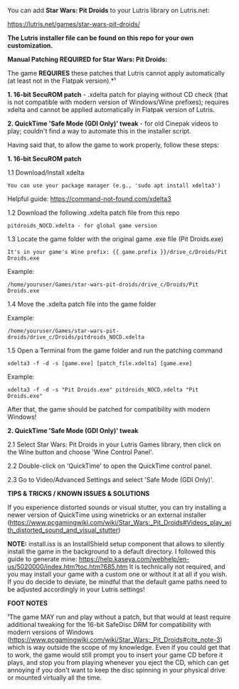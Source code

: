 You can add **Star Wars: Pit Droids** to your Lutris library on Lutris.net:

https://lutris.net/games/star-wars-pit-droids/

**The Lutris installer file can be found on this repo for your own customization.**


**Manual Patching REQUIRED for Star Wars: Pit Droids:**

The game **REQUIRES** these patches that Lutris cannot apply automatically (at least not in the Flatpak version).*¹

**1. 16-bit SecuROM patch** - .xdelta patch for playing without CD check (that is not compatible with modern version of Windows/Wine prefixes); requires xdelta and cannot be applied automatically in Flatpak version of Lutris.

**2. QuickTime 'Safe Mode (GDI Only)' tweak** - for old Cinepak videos to play; couldn't find a way to automate this in the installer script.

        
Having said that, to allow the game to work properly, follow these steps:

**1. 16-bit SecuROM patch**

  1.1   Download/Install xdelta

    You can use your package manager (e.g., 'sudo apt install xdelta3')
  
  Helpful guide: https://command-not-found.com/xdelta3

  1.2   Download the following .xdelta patch file from this repo

    pitdroids_NOCD.xdelta - for global game version

  1.3   Locate the game folder with the original game .exe file (Pit Droids.exe)
  
    It's in your game's Wine prefix: {{ game.prefix }}/drive_c/Droids/Pit Droids.exe

  Example:
  
    /home/youruser/Games/star-wars-pit-droids/drive_c/Droids/Pit Droids.exe

  1.4   Move the .xdelta patch file into the game folder

  Example:
  
    /home/youruser/Games/star-wars-pit-droids/drive_c/Droids/pitdroids_NOCD.xdelta

  1.5   Open a Terminal from the game folder and run the patching command
  
    xdelta3 -f -d -s [game.exe] [patch_file.xdelta] [game.exe]

  Example:
  
    xdelta3 -f -d -s "Pit Droids.exe" pitdroids_NOCD.xdelta "Pit Droids.exe"

After that, the game should be patched for compatibility with modern Windows!


**2. QuickTime 'Safe Mode (GDI Only)' tweak**

  2.1   Select Star Wars: Pit Droids in your Lutris Games library, then click on the Wine button and choose 'Wine Control Panel'.

  2.2   Double-click on 'QuickTime' to open the QuickTime control panel.

  2.3   Go to Video/Advanced Settings and select 'Safe Mode (GDI Only)'.
  

**TIPS & TRICKS / KNOWN ISSUES & SOLUTIONS**

If you experience distorted sounds or visual stutter, you can try installing a newer version of QuickTime using winetricks or an external installer (https://www.pcgamingwiki.com/wiki/Star_Wars:_Pit_Droids#Videos_play_with_distorted_sound_and_visual_stutter)

**NOTE:** install.iss is an InstallShield setup component that allows to silently install the game in the background to a default directory.
I followed this guide to generate mine: https://help.kaseya.com/webhelp/en-us/5020000/index.htm?toc.htm?685.htm
It is technically not required, and you may install your game with a custom one or without it at all if you wish.
If you do decide to deviate, be mindful that the default game paths need to be adjusted accordingly in your Lutris settings!


**FOOT NOTES**

¹The game MAY run and play without a patch, but that would at least require additional tweaking for the 16-bit SafeDisc DRM for compatibility with modern versions of Windows (https://www.pcgamingwiki.com/wiki/Star_Wars:_Pit_Droids#cite_note-3) which is way outside the scope of my knowledge. Even if you could get that to work, the game would still prompt you to insert your game CD before it plays, and stop you from playing whenever you eject the CD, which can get annoying if you don't want to keep the disc spinning in your physical drive or mounted virtually all the time.
